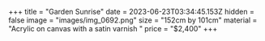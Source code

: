 +++
title = "Garden Sunrise"
date = 2023-06-23T03:34:45.153Z
hidden = false
image = "images/img_0692.png"
size = "152cm by 101cm"
material = "Acrylic on canvas with a satin varnish "
price = "$2,400"
+++
